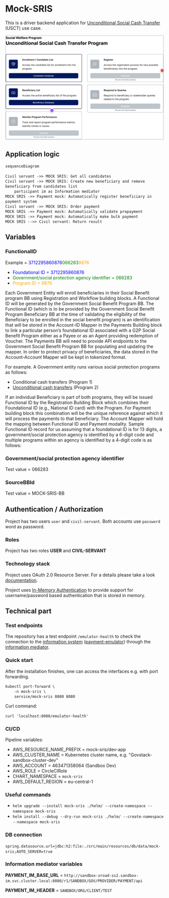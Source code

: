 # Mock-SRIS
This is a driver backend application for 
[Unconditional Social Cash Transfer](https://github.com/GovStackWorkingGroup/product-use-cases/blob/main/product-use-case/inst-1-unconditional-social-cash-transfer.md)
(USCT) use case.

[![](./images/figma.png)](https://www.figma.com/file/qVUaK5Z5FmgQV16C71RRCn/USCT---Vertical-Prototype?type=design&node-id=178-5054)

## Application logic
```mermaid
sequenceDiagram

Civil servant ->> MOCK SRIS: Get all candidates
Civil servant ->> MOCK SRIS: Create new beneficiary and remove beneficiary from candidates list
    participant im as Information mediator
MOCK SRIS ->> Payment mock: Automatically register beneficiary in payment system
Civil servant ->> MOCK SRIS: Order payment
MOCK SRIS ->> Payment mock: Automatically validate prepayment
MOCK SRIS ->> Payment mock: Automatically make bulk payment
MOCK SRIS -->> Civil servant: Return result
```

## Variables

### FunctionalID

Example = <span style="color:blue">3712295860876</span><span style="color:green">066283</span><span style="color:orange">9876</span>

* <span style="color:blue">Foundational ID = 3712295860876</span>
* <span style="color:green">Government/social protection agency identifier = 066283</span>
* <span style="color:orange">Program ID = 9876</span>

Each Government Entity will enroll beneficiaries in their Social Benefit program BB using Registration and Workflow
building blocks. A Functional ID will be generated by the Government Social Benefit Program BB. The Functional ID
(which is to be provided by the Government Social Benefit Program Beneficiary BB at the time of validating the
eligibility of the Beneficiary to be enrolled in the social benefit program)  is an identification that will be
stored in the Account-ID  Mapper in the Payments Building block to link a particular person’s foundational ID associated
with a G2P Social Benefit Program either as a Payee or as an Agent providing redemption of Voucher. The Payments BB will
need to provide API endpoints to the Government Social Benefit Program BB for populating and updating the mapper. In
order to protect privacy of beneficiaries, the data stored in the Account-Account Mapper will be kept in tokenized
format.

For example. A Government entity runs various social protection programs as follows:

*  Conditional cash transfers (Program 1)
*  [Unconditional cash transfers](https://github.com/GovStackWorkingGroup/product-use-cases/blob/main/product-use-case/inst-1-unconditional-social-cash-transfer.md) (Program 2)


If an individual Beneficiary is part of both programs, they will be issued Functional ID by the Registration Building
Block which combines their Foundational ID (e.g., National ID card) with the Program. For Payment building block this
combination will be the unique reference against which it will process the payments to that beneficiary.
The Account Mapper will hold the mapping between Functional ID and Payment modality.
Sample Functional ID record for us assuming that a foundational ID is for 13 digits, a government/social protection
agency is identified by a 6-digit code and multiple programs within an agency is identified by a 4-digit code is as follows:

### Government/social protection agency identifier
Test value =  066283

### SourceBBId
Test value = MOCK-SRIS-BB

## Authentication / Authorization
Project has two users `user` and `civil-servant`. Both accounts use `password` word as password.

### Roles
Project has two roles **USER** and **CIVIL-SERVANT**

### Technology stack
Project uses OAuth 2.0 Resource Server. For a details please take a look [documentation](https://docs.spring.io/spring-security/reference/servlet/oauth2/resource-server/index.html).

Project uses [In-Memory Authentication](https://docs.spring.io/spring-security/reference/servlet/authentication/passwords/in-memory.html) to provide support for username/password based authentication that is stored in memory.

## Technical part

### Test endpoints
The repository has a test endpoint `/emulator-health` to check the connection to the [information system](https://docs.x-road.global/Architecture/arc-g_x-road_arhitecture.html#23-information-system)
([payment-emulator](https://github.com/GovStackWorkingGroup/sandbox-bb-payments/tree/main/emulator/docs)) through the
[information mediator](https://github.com/GovStackWorkingGroup/sandbox-bb-information-mediator/blob/main/information-mediator/docs/main.md).

### Quick start
After the installation finishes, one can access the interfaces e.g. with port forwarding.

```
kubectl port-forward \
    -n mock-sris \
    service/mock-sris 8080 8080
```

Curl command:

`curl 'localhost:8080/emulator-health'`

### CI/CD
Pipeline variables:
* AWS_RESOURCE_NAME_PREFIX = mock-sris/dev-app
* AWS_CLUSTER_NAME = Kubernetes cluster name, e.g. "Govstack-sandbox-cluster-dev"
* AWS_ACCOUNT = 463471358064 (Sandbox Dev)
* AWS_ROLE = CircleCIRole
* CHART_NAMESPACE = `mock-sris`
* AWS_DEFAULT_REGION = eu-central-1

### Useful commands

* `helm upgrade --install mock-sris ./helm/ --create-namespace --namespace mock-sris` 
* `helm install --debug --dry-run mock-sris ./helm/ --create-namespace --namespace mock-sris`


### DB connection
`spring.datasource.url=jdbc:h2:file:./src/main/resources/db/data/mock-sris;AUTO_SERVER=true`

### Information mediator variables

**PAYMENT_IM_BASE_URL** = `http://sandbox-xroad-ss2.sandbox-im.svc.cluster.local:8080/r1/SANDBOX/GOV/PROVIDER/PAYMENT/api`

**PAYMENT_IM_HEADER** = `SANDBOX/ORG/CLIENT/TEST`